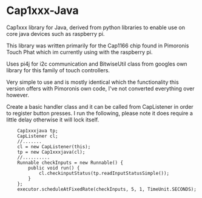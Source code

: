 # Cap1xxx-Java
Cap1xxx library for Java, derived from python libraries to enable use on core java devices such as raspberry pi.

This library was written primarily for the Cap1166 chip found in Pimoronis Touch Phat which im currently using with the raspberry pi.

Uses pi4j for i2c communication and BitwiseUtil class from googles own library for this family of touch controllers.

Very simple to use and is mostly identical which the functionality this version offers with Pimoronis own code, I've not converted everything over however.

Create a basic handler class and it can be called from CapListener in order to register button presses. I run the following, please note it does require a little delay otherwise it will lock itself.

		Cap1xxxjava tp;
		CapListener cl;
		//.......
		cl = new CapListener(this);
		tp = new Cap1xxxjava(cl);
		//..........
		Runnable checkInputs = new Runnable() {
			public void run() {
				cl.checkinputStatus(tp.readInputStatusSimple());
			}
		};
		executor.scheduleAtFixedRate(checkInputs, 5, 1, TimeUnit.SECONDS);
